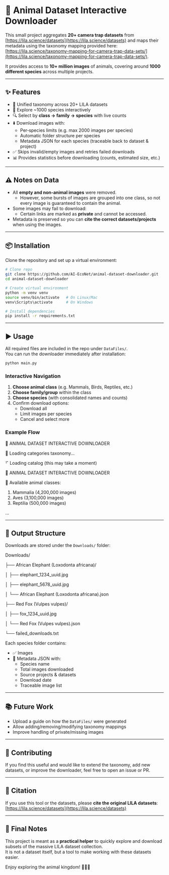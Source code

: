 # 🦁 Animal Dataset Interactive Downloader

This small project aggregates **20+ camera trap datasets** from  
[https://lila.science/datasets](https://lila.science/datasets) and maps their metadata using the taxonomy mapping provided here:  
[https://lila.science/taxonomy-mapping-for-camera-trap-data-sets/](https://lila.science/taxonomy-mapping-for-camera-trap-data-sets/).

It provides access to **10+ million images** of animals, covering around **1000 different species** across multiple projects.

---

## ✨ Features

- 📂 Unified taxonomy across 20+ LILA datasets  
- 🐾 Explore ~1000 species interactively  
- 🔍 Select by **class → family → species** with live counts  
- ⬇️ Download images with:
  - Per‑species limits (e.g. max 2000 images per species)  
  - Automatic folder structure per species  
  - Metadata JSON for each species (traceable back to dataset & project)  
- ✅ Skips invalid/empty images and retries failed downloads  
- 📊 Provides statistics before downloading (counts, estimated size, etc.)  

---

## ⚠️ Notes on Data

- All **empty and non‑animal images** were removed.  
  - However, some bursts of images are grouped into one class, so not every image is guaranteed to contain the animal.  
- Some images may fail to download:
  - Certain links are marked as **private** and cannot be accessed.  
- Metadata is preserved so you can **cite the correct datasets/projects** when using the images.  

---

## 📦 Installation

Clone the repository and set up a virtual environment:

```bash
# Clone repo
git clone https://github.com/AI-EcoNet/animal-dataset-downloader.git
cd animal-dataset-downloader

# Create virtual environment
python -m venv venv
source venv/bin/activate   # On Linux/Mac
venv\Scripts\activate      # On Windows

# Install dependencies
pip install -r requirements.txt
```

---

## ▶️ Usage

All required files are included in the repo under `DataFiles/`.  
You can run the downloader immediately after installation:

```bash
python main.py
```

### Interactive Navigation

1. **Choose animal class** (e.g. Mammals, Birds, Reptiles, etc.)  
2. **Choose family/group** within the class  
3. **Choose species** (with consolidated names and counts)  
4. Confirm download options:
   - Download all  
   - Limit images per species  
   - Cancel and select more  

### Example Flow

🚀 ANIMAL DATASET INTERACTIVE DOWNLOADER


📂 Loading categories taxonomy...

⠋ Loading catalog (this may take a moment)

🦁 ANIMAL DATASET INTERACTIVE DOWNLOADER

🐾 Available animal classes:

1. Mammalia        (4,200,000 images)
2. Aves            (3,100,000 images)
3. Reptilia        (500,000 images)

...

---

## 📁 Output Structure

Downloads are stored under the `Downloads/` folder:

Downloads/

├── African Elephant (Loxodonta africana)/

│   ├── elephant_1234_uuid.jpg

│   ├── elephant_5678_uuid.jpg

│   └── African Elephant (Loxodonta africana).json

├── Red Fox (Vulpes vulpes)/

│   ├── fox_1234_uuid.jpg

│   └── Red Fox (Vulpes vulpes).json

└── failed_downloads.txt

Each species folder contains:
- ✅ Images  
- 📝 Metadata JSON with:
  - Species name  
  - Total images downloaded  
  - Source projects & datasets  
  - Download date  
  - Traceable image list  

---

## 📚 Future Work

- Upload a guide on how the `DataFiles/` were generated  
- Allow adding/removing/modifying taxonomy mappings  
- Improve handling of private/missing images  

---

## 🙋 Contributing

If you find this useful and would like to extend the taxonomy, add new datasets, or improve the downloader, feel free to open an issue or PR.  

---

## 📜 Citation

If you use this tool or the datasets, please **cite the original LILA datasets**:  
[https://lila.science/datasets](https://lila.science/datasets)

---

## 👋 Final Notes

This project is meant as a **practical helper** to quickly explore and download subsets of the massive LILA dataset collection.  
It is not a dataset itself, but a tool to make working with these datasets easier.

Enjoy exploring the animal kingdom! 🐆🦉🐍
